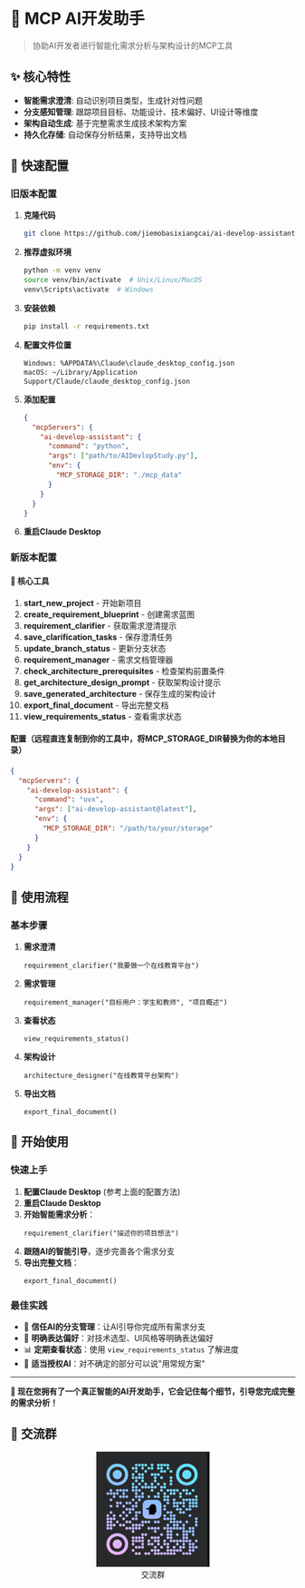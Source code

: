 # 🚀 MCP AI开发助手

> 协助AI开发者进行智能化需求分析与架构设计的MCP工具

## ✨ 核心特性

- **智能需求澄清**: 自动识别项目类型，生成针对性问题
- **分支感知管理**: 跟踪项目目标、功能设计、技术偏好、UI设计等维度
- **架构自动生成**: 基于完整需求生成技术架构方案
- **持久化存储**: 自动保存分析结果，支持导出文档

## 📁 快速配置

### 旧版本配置
1. **克隆代码**
   ```bash
   git clone https://github.com/jiemobasixiangcai/ai-develop-assistant.git
   ```
2. **推荐虚拟环境**
   ```bash
   python -m venv venv
   source venv/bin/activate  # Unix/Linux/MacOS
   venv\Scripts\activate  # Windows
   ```
3. **安装依赖**
   ```bash
   pip install -r requirements.txt
   ```

4. **配置文件位置**
   ```
   Windows: %APPDATA%\Claude\claude_desktop_config.json
   macOS: ~/Library/Application Support/Claude/claude_desktop_config.json
   ```

5. **添加配置**
   ```json
   {
     "mcpServers": {
       "ai-develop-assistant": {
         "command": "python",
         "args": ["path/to/AIDevlopStudy.py"],
         "env": {
           "MCP_STORAGE_DIR": "./mcp_data"
         }
       }
     }
   }
   ```

3. **重启Claude Desktop**

### 新版本配置
#### 🔧 核心工具
1. **start_new_project** - 开始新项目
2. **create_requirement_blueprint** - 创建需求蓝图
3. **requirement_clarifier** - 获取需求澄清提示
4. **save_clarification_tasks** - 保存澄清任务
5. **update_branch_status** - 更新分支状态
6. **requirement_manager** - 需求文档管理器
7. **check_architecture_prerequisites** - 检查架构前置条件
8. **get_architecture_design_prompt** - 获取架构设计提示
9. **save_generated_architecture** - 保存生成的架构设计
10. **export_final_document** - 导出完整文档
11. **view_requirements_status** - 查看需求状态

#### 配置（远程直连复制到你的工具中，将MCP_STORAGE_DIR替换为你的本地目录）
   ```json
   {
     "mcpServers": {
       "ai-develop-assistant": {
         "command": "uvx",
         "args": ["ai-develop-assistant@latest"],
         "env": {
           "MCP_STORAGE_DIR": "/path/to/your/storage"
         }
       }
     }
   }
   ```

## 🎯 使用流程

### 基本步骤

1. **需求澄清**
   ```
   requirement_clarifier("我要做一个在线教育平台")
   ```

2. **需求管理**
   ```
   requirement_manager("目标用户：学生和教师", "项目概述")
   ```

3. **查看状态**
   ```
   view_requirements_status()
   ```

4. **架构设计**
   ```
   architecture_designer("在线教育平台架构")
   ```

5. **导出文档**
   ```
   export_final_document()
   ```

## 🚀 开始使用

### 快速上手
1. **配置Claude Desktop** (参考上面的配置方法)
2. **重启Claude Desktop**
3. **开始智能需求分析**：
   ```
   requirement_clarifier("描述你的项目想法")
   ```
4. **跟随AI的智能引导**，逐步完善各个需求分支
5. **导出完整文档**：
   ```
   export_final_document()
   ```

### 最佳实践
- 💬 **信任AI的分支管理**：让AI引导你完成所有需求分支
- 🎯 **明确表达偏好**：对技术选型、UI风格等明确表达偏好
- 📊 **定期查看状态**：使用 `view_requirements_status` 了解进度
- 🤖 **适当授权AI**：对不确定的部分可以说"用常规方案"

---

**🎯 现在您拥有了一个真正智能的AI开发助手，它会记住每个细节，引导您完成完整的需求分析！**

## 💬 交流群

<div align="center">
<img src="./assets/qr-code.jpg" width="200" alt="交流群">
<br>
交流群
</div>